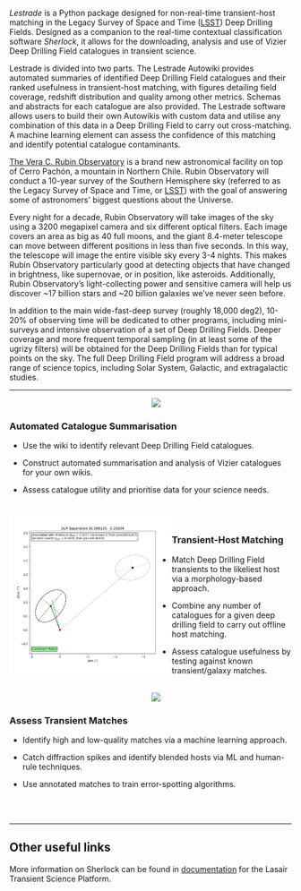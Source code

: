 _Lestrade_ is a Python package designed for non-real-time transient-host matching in the Legacy Survey of Space and Time ([LSST](https://rubinobservatory.org/explore/lsst)) Deep Drilling Fields. Designed as a companion to the real-time contextual classification software _Sherlock_, it allows for the downloading, analysis and use of Vizier Deep Drilling Field catalogues in transient science.

Lestrade is divided into two parts. The Lestrade Autowiki provides automated summaries of identified Deep Drilling Field catalogues and their ranked usefulness in transient-host matching, with figures detailing field coverage, redshift distribution and quality among other metrics. Schemas and abstracts for each catalogue are also provided. The Lestrade software allows users to build their own Autowikis with custom data and utilise any combination of this data in a Deep Drilling Field to carry out cross-matching. A machine learning element can assess the confidence of this matching and identify potential catalogue contaminants.

[The Vera C. Rubin Observatory](https://rubinobservatory.org/about) is a brand new astronomical facility on top of Cerro Pachón, a mountain in Northern Chile. Rubin Observatory will conduct a 10-year survey of the Southern Hemisphere sky (referred to as the Legacy Survey of Space and Time, or [LSST](https://rubinobservatory.org/explore/lsst)) with the goal of answering some of astronomers' biggest questions about the Universe.

Every night for a decade, Rubin Observatory will take images of the sky using a 3200 megapixel camera and six different optical filters. Each image covers an area as big as 40 full moons, and the giant 8.4-meter telescope can move between different positions in less than five seconds. In this way, the telescope will image the entire visible sky every 3-4 nights. This makes Rubin Observatory particularly good at detecting objects that have changed in brightness, like supernovae, or in position, like asteroids. Additionally, Rubin Observatory’s light-collecting power and sensitive camera will help us discover ~17 billion stars and ~20 billion galaxies we’ve never seen before.

In addition to the main wide-fast-deep survey (roughly 18,000 deg2), 10-20% of observing time will be dedicated to other programs, including mini-surveys and intensive observation of a set of Deep Drilling Fields. Deeper coverage and more frequent temporal sampling (in at least some of the ugrizy filters) will be obtained for the Deep Drilling Fields than for typical points on the sky. The full Deep Drilling Field program will address a broad range of science topics, including Solar System, Galactic, and extragalactic studies.


***

<img align="right" width="250" src="https://rubinobservatory.org/_next/image?url=https%3A%2F%2FRubin.canto.com%2Fdirect%2Fimage%2F3a4p6ip07138j1p7jt27e4es4t%2F5rWJEW6LnUsKPyEKMsTd080XNGs%2Fm3000%2F800&w=1920&q=75" />
<br/>

### Automated Catalogue Summarisation

- Use the wiki to identify relevant Deep Drilling Field catalogues.

- Construct automated summarisation and analysis of Vizier catalogues for your own wikis. 

- Assess catalogue utility and prioritise data for your science needs.  


<br/>

<img align="left" width="290" src="https://github.com/joshgithubbin/Sherlock-DDF/blob/main/Catalogue%20Plotting/Code/wikipages/images/1246549.png?raw=true" />
<br/>

### Transient-Host Matching

- Match Deep Drilling Field transients to the likeliest host via a morphology-based approach.

- Combine any number of catalogues for a given deep drilling field to carry out offline host matching.

- Assess catalogue usefulness by testing against known transient/galaxy matches.  

<br/>

<img align="right" width="250" src="https://rubinobservatory.org/_next/image?url=https%3A%2F%2FRubin.canto.com%2Fdirect%2Fimage%2F3a4p6ip07138j1p7jt27e4es4t%2F5rWJEW6LnUsKPyEKMsTd080XNGs%2Fm3000%2F800&w=1920&q=75" />
<br/>

### Assess Transient Matches

- Identify high and low-quality matches via a machine learning approach.

- Catch diffraction spikes and identify blended hosts via ML and human-rule techniques.

- Use annotated matches to train error-spotting algorithms.
<br/>
<br/>

***

## Other useful links

More information on Sherlock can be found in [documentation](https://lasair.readthedocs.io/en/develop/core_functions/sherlock.html) for the Lasair Transient Science Platform. 
